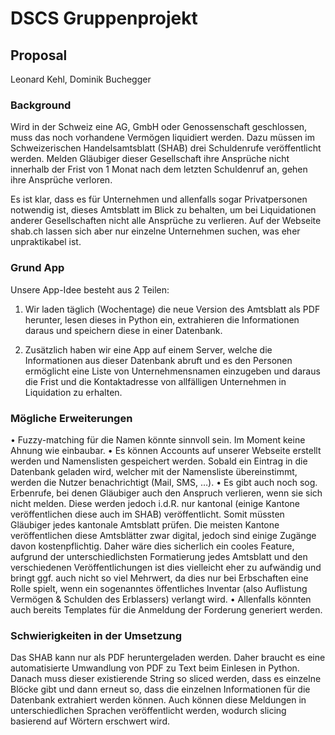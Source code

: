# DSCS Gruppenprojekt
## Proposal
Leonard Kehl, Dominik Buchegger

### Background
Wird in der Schweiz eine AG, GmbH oder Genossenschaft geschlossen, muss das noch vorhandene Vermögen liquidiert werden. Dazu müssen im Schweizerischen Handelsamtsblatt (SHAB) drei Schuldenrufe veröffentlicht werden. Melden Gläubiger dieser Gesellschaft ihre Ansprüche nicht innerhalb der Frist von 1 Monat nach dem letzten Schuldenruf an, gehen ihre Ansprüche verloren.

Es ist klar, dass es für Unternehmen und allenfalls sogar Privatpersonen notwendig ist, dieses Amtsblatt im Blick zu behalten, um bei Liquidationen anderer Gesellschaften nicht alle Ansprüche zu verlieren. Auf der Webseite shab.ch lassen sich aber nur einzelne Unternehmen suchen, was eher unpraktikabel ist.

### Grund App
Unsere App-Idee besteht aus 2 Teilen:

1.	Wir laden täglich (Wochentage) die neue Version des Amtsblatt als PDF herunter, lesen dieses in Python ein, extrahieren die Informationen daraus und speichern diese in einer Datenbank.

2.	Zusätzlich haben wir eine App auf einem Server, welche die Informationen aus dieser Datenbank abruft und es den Personen ermöglicht eine Liste von Unternehmensnamen einzugeben und daraus die Frist und die Kontaktadresse von allfälligen Unternehmen in Liquidation zu erhalten.

### Mögliche Erweiterungen
•	Fuzzy-matching für die Namen könnte sinnvoll sein. Im Moment keine Ahnung wie einbaubar.
•	Es können Accounts auf unserer Webseite erstellt werden und Namenslisten gespeichert werden. Sobald ein Eintrag in die Datenbank geladen wird, welcher mit der Namensliste übereinstimmt, werden die Nutzer benachrichtigt (Mail, SMS, …).
•	Es gibt auch noch sog. Erbenrufe, bei denen Gläubiger auch den Anspruch verlieren, wenn sie sich nicht melden. Diese werden jedoch i.d.R. nur kantonal (einige Kantone veröffentlichen diese auch im SHAB) veröffentlicht. Somit müssten Gläubiger jedes kantonale Amtsblatt prüfen. Die meisten Kantone veröffentlichen diese Amtsblätter zwar digital, jedoch sind einige Zugänge davon kostenpflichtig. Daher wäre dies sicherlich ein cooles Feature, aufgrund der unterschiedlichsten Formatierung jedes Amtsblatt und den verschiedenen Veröffentlichungen ist dies vielleicht eher zu aufwändig und bringt ggf. auch nicht so viel Mehrwert, da dies nur bei Erbschaften eine Rolle spielt, wenn ein sogenanntes öffentliches Inventar (also Auflistung Vermögen & Schulden des Erblassers) verlangt wird.
•	Allenfalls könnten auch bereits Templates für die Anmeldung der Forderung generiert werden.

### Schwierigkeiten in der Umsetzung
Das SHAB kann nur als PDF heruntergeladen werden. Daher braucht es eine automatisierte Umwandlung von PDF zu Text beim Einlesen in Python. Danach muss dieser existierende String so sliced werden, dass es einzelne Blöcke gibt und dann erneut so, dass die einzelnen Informationen für die Datenbank extrahiert werden können. Auch können diese Meldungen in unterschiedlichen Sprachen veröffentlicht werden, wodurch slicing basierend auf Wörtern erschwert wird.
